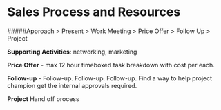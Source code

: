 # Sales Process and Resources

#####Approach > Present > Work Meeting > Price Offer > Follow Up > Project

**Supporting Activities**: networking, marketing





 
**Price Offer** - max 12 hour timeboxed task breakdown with cost per each.  

**Follow-up** - Follow-up. Follow-up. Follow-up. Find a way to help project champion get the internal approvals required.

**Project**  Hand off process
